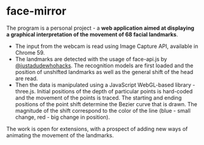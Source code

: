 # face-mirror
The program is a personal project - a <b>web application aimed at displaying a graphical interpretation of the movement of 68 facial landmarks</b>.

- The input from the webcam is read using Image Capture API, available in Chrome 59. 
- The landmarks are detected with the usage of face-api.js by [@justadudewhohacks](https://github.com/justadudewhohacks/face-api.js). The recognition models are first loaded and the position of unshifted landmarks as well as the general shift of the head are read. 
- Then the data is manipulated using a JavaScript WebGL-based library - three.js. Initial positions of the depth of particular points is hard-coded and the movement of the points is traced. The starting and ending positions of the point shift determine the Bezier curve that is drawn. The magnitude of the shift correspond to the color of the line (blue - small change, red - big change in position).

The work is open for extensions, with a prospect of adding new ways of animating the movement of the landmarks.
